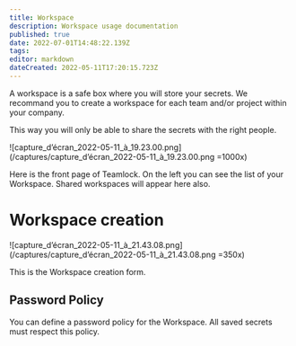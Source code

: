 ```yaml
---
title: Workspace
description: Workspace usage documentation
published: true
date: 2022-07-01T14:48:22.139Z
tags: 
editor: markdown
dateCreated: 2022-05-11T17:20:15.723Z
---
```


A workspace is a safe box where you will store your secrets.
We recommand you to create a workspace for each team and/or project within your company.

This way you will only be able to share the secrets with the right people.

![capture_d’écran_2022-05-11_à_19.23.00.png](/captures/capture_d’écran_2022-05-11_à_19.23.00.png =1000x)

Here is the front page of Teamlock.
On the left you can see the list of your Workspace.
Shared workspaces will appear here also.

# Workspace creation

![capture_d’écran_2022-05-11_à_21.43.08.png](/captures/capture_d’écran_2022-05-11_à_21.43.08.png =350x)

This is the Workspace creation form.

## Password Policy

You can define a password policy for the Workspace.
All saved secrets must respect this policy.